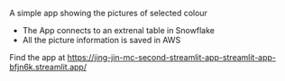 A simple app showing the pictures of selected colour
* The App connects to an extrenal table in Snowflake
* All the picture information is saved in AWS

Find the app at https://jing-jin-mc-second-streamlit-app-streamlit-app-bfjn6k.streamlit.app/


